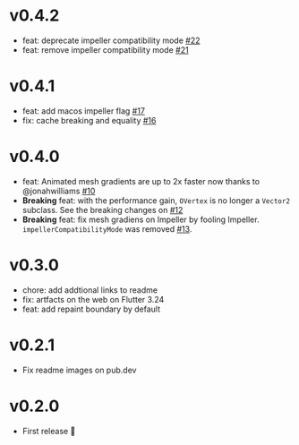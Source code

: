 # v0.4.2

- feat: deprecate impeller compatibility mode [#22](https://github.com/renancaraujo/omesh/pull/22)
- feat: remove impeller compatibility mode [#21](https://github.com/renancaraujo/omesh/pull/21)

# v0.4.1

- feat: add macos impeller flag [#17](https://github.com/renancaraujo/omesh/pull/17)
- fix: cache breaking and equality [#16](https://github.com/renancaraujo/omesh/pull/16)

# v0.4.0

- feat: Animated mesh gradients are up to 2x faster now thanks to @jonahwilliams [#10](https://github.com/renancaraujo/omesh/pull/10)
- **Breaking** feat: with the performance gain, `OVertex` is no longer a `Vector2` subclass. See the breaking changes on [#12](https://github.com/renancaraujo/omesh/pull/12)
- **Breaking** feat: fix mesh gradiens on Impeller by fooling Impeller. `impellerCompatibilityMode` was removed [#13](https://github.com/renancaraujo/omesh/pull/13).

# v0.3.0

- chore: add addtional links to readme
- fix: artfacts on the web on Flutter 3.24
- feat: add repaint boundary by default

# v0.2.1

- Fix readme images on pub.dev

# v0.2.0

- First release 🐣